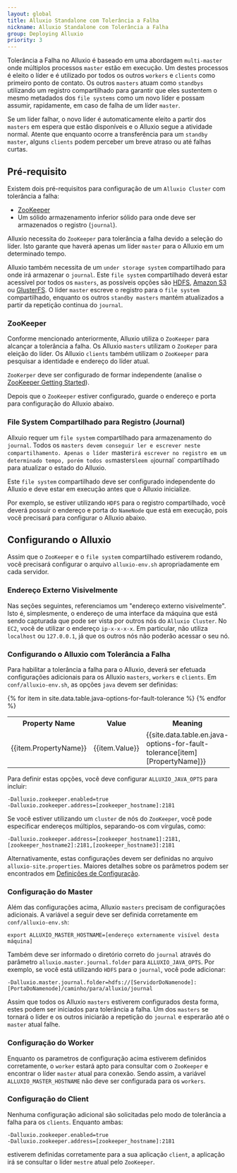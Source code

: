 ```yaml
---
layout: global
title: Alluxio Standalone com Tolerância a Falha
nickname: Alluxio Standalone com Tolerância a Falha
group: Deploying Alluxio
priority: 3
---
```


Tolerância a Falha no Alluxio é baseado em uma abordagem `multi-master` onde múltiplos processos `master`
estão em execução. Um destes processos é eleito o líder e é utilizado por todos os outros `workers` e
`clients` como primeiro ponto de contato. Os outros `masters` atuam como `standbys` utilizando um 
registro compartilhado para garantir que eles sustentem o mesmo metadados dos `file systems` como um
novo líder e possam assumir, rapidamente, em caso de falha de um líder `master`.

Se um líder falhar, o novo líder é automaticamente eleito a partir dos `masters` em espera que estão
disponíveis e o Alluxio segue a atividade normal. Atente que enquanto ocorre a transferência para um
`standby master`, alguns `clients` podem perceber um breve atraso ou até falhas curtas.

## Pré-requisito

Existem dois pré-requisitos para configuração de um `Alluxio Cluster` com tolerância a falha:

* [ZooKeeper](http://zookeeper.apache.org/)
* Um sólido armazenamento inferior sólido para onde deve ser armazenados o registro (`journal`).

Alluxio necessita do `ZooKeeper` para tolerância a falha devido a seleção do líder. Isto garante que
haverá apenas um líder `master` para o Alluxio em um determinado tempo.

Alluxio também necessita de um `under storage system` compartilhado para onde irá armazenar o `journal`. 
Este `file system` compartilhado deverá estar acessível por todos os `masters`, as possíveis opções são
[HDFS](Configuring-Alluxio-with-HDFS.html), [Amazon S3](Configuring-Alluxio-with-S3.html) ou
[GlusterFS](Configuring-Alluxio-with-GlusterFS.html). O líder `master` escreve o registro para o 
`file system` compartilhado, enquanto os outros `standby masters` mantém atualizados a partir da
repetição continua do `journal`.

### ZooKeeper

Conforme mencionado anteriormente, Alluxio utiliza o `ZooKeeper` para alcançar a tolerância a falha. 
Os Alluxio `masters` utilizam o `ZooKeper` para eleição do líder. Os Alluxio `clients` também utilizam
o `ZooKeeper` para pesquisar a identidade e endereço do líder atual.

`ZooKerper` deve ser configurado de formar independente 
(analise o [ZooKeeper Getting Started](http://zookeeper.apache.org/doc/r3.4.5/zookeeperStarted.html)).

Depois que o `ZooKeeper` estiver configurado, guarde o endereço e porta para configuração do Alluxio 
abaixo.

### File System Compartilhado para Registro (Journal)

Allxuio requer um `file system` compartilhado para armazenamento do `journal`. Todos os `masters devem
conseguir ler e escrever neste compartilhamento. Apenas o líder `master` irá escrever no registro em
um determinado tempo, porém todos os `masters` leem o `journal` compartilhado para atualizar o estado
do Alluxio.

Este `file system` compartilhado deve ser configurado independente do Alluxio e deve estar em execução
antes que o Alluxio inicialize.

Por exemplo, se estiver utilizando `HDFS` para o registro compartilhado, você deverá possuir o endereço 
e porta do `NameNode` que está em execução, pois você precisará para configurar o Alluxio abaixo.

## Configurando o Alluxio

Assim que o `ZooKeeper` e o `file system` compartilhado estiverem rodando, você precisará configurar o
arquivo `alluxio-env.sh` apropriadamente em cada servidor.

### Endereço Externo Visivelmente

Nas seções seguintes, referenciamos um "endereço externo visivelmente". Isto é, simplesmente, o endereço
de uma interface da máquina que está sendo capturada que pode ser vista por outros nós do `Alluxio Cluster`. 
No `EC2`, você de utilizar o endereço `ip-x-x-x-x`. Em particular, não utiliza `localhost` ou `127.0.0.1`, 
já que os outros nós não poderão acessar o seu nó.

### Configurando o Alluxio com Tolerância a Falha


Para habilitar a tolerância a falha para o Alluxio, deverá ser efetuada configurações adicionais para os
Alluxio `masters`, `workers` e `clients`. Em `conf/alluxio-env.sh`, as opções `java` devem ser definidas:

<table class="table">
<tr><th>Property Name</th><th>Value</th><th>Meaning</th></tr>
{% for item in site.data.table.java-options-for-fault-tolerance %}
<tr>
  <td>{{item.PropertyName}}</td>
  <td>{{item.Value}}</td>
  <td>{{site.data.table.en.java-options-for-fault-tolerance[item][PropertyName]}}</td>
</tr>
{% endfor %}
</table>

Para definir estas opções, você deve configurar `ALLUXIO_JAVA_OPTS` para incluir:

    -Dalluxio.zookeeper.enabled=true
    -Dalluxio.zookeeper.address=[zookeeper_hostname]:2181

Se você estiver utilizando um `cluster` de nós do `ZooKeeper`, você pode especificar endereços múltiplos, 
separando-os com vírgulas, como:

    -Dalluxio.zookeeper.address=[zookeeper_hostname1]:2181,[zookeeper_hostname2]:2181,[zookeeper_hostname3]:2181

Alternativamente, estas configurações devem ser definidas no arquivo `alluxio-site.properties`. Maiores 
detalhes sobre os parâmetros podem ser encontrados em [Definições de Configuração](Configuration-Settings.html).

### Configuração do Master

Além das configurações acima, Alluxio `masters` precisam de configurações adicionais. A variável a seguir
deve ser definida corretamente em `conf/alluxio-env.sh`:

    export ALLUXIO_MASTER_HOSTNAME=[endereço externamente visível desta máquina]

Também deve ser informado o diretório correto do `journal` através do parâmetro `alluxio.master.journal.folder` 
para `ALLUXIO_JAVA_OPTS`. Por exemplo, se você está utilizando `HDFS` para o `journal`, você pode adicionar:

    -Dalluxio.master.journal.folder=hdfs://[ServidorDoNamenode]:[PortaDoNamenode]/caminho/para/alluxio/journal

Assim que todos os Alluxio `masters` estiverem configurados desta forma, estes podem ser iniciados para
tolerância a falha. Um dos `masters` se tornará o líder e os outros iniciarão a repetição do `journal` e
esperarão até o `master` atual falhe.

### Configuração do Worker

Enquanto os parametros de configuração acima estiverem definidos corretamente, o `worker` estará apto para
consultar com o `ZooKeeper` e encontrar o líder `master` atual para conexão. Sendo assim, a variável 
`ALLUXIO_MASTER_HOSTNAME` não deve ser configurada para os `workers`.

### Configuração do Client

Nenhuma configuração adicional são solicitadas pelo modo de tolerância a falha para os `clients`. Enquanto ambas:

    -Dalluxio.zookeeper.enabled=true
    -Dalluxio.zookeeper.address=[zookeeper_hostname]:2181

estiverem definidas corretamente para a sua aplicação `client`, a aplicação irá se consultar o líder `mestre` atual 
pelo `ZooKeeper`.
